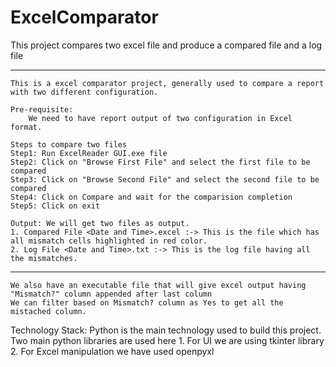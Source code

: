 # ExcelComparator
This project compares two excel file and produce a compared file and a log file

--------------------------------------------------------------------------------------------------------------------------------------
	This is a excel comparator project, generally used to compare a report with two different configuration.

	Pre-requisite:
		We need to have report output of two configuration in Excel format.
		
	Steps to compare two files
	Step1: Run ExcelReader GUI.exe file
	Step2: Click on "Browse First File" and select the first file to be compared
	Step3: Click on "Browse Second File" and select the second file to be compared
	Step4: Click on Compare and wait for the comparision completion
	Step5: Click on exit

	Output: We will get two files as output.
	1. Compared File <Date and Time>.excel :-> This is the file which has all mismatch cells highlighted in red color.
	2. Log File <Date and Time>.txt :-> This is the log file having all the mismatches.

--------------------------------------------------------------------------------------------------------------------------------------
	We also have an executable file that will give excel output having "Mismatch?" column appended after last column
	We can filter based on Mismatch? column as Yes to get all the mistached column.
	
	
	
Technology Stack:
	Python is the main technology used to build this project.
	Two main python libraries are used here
	1. For UI we are using tkinter library
	2. For Excel manipulation we have used openpyxl
